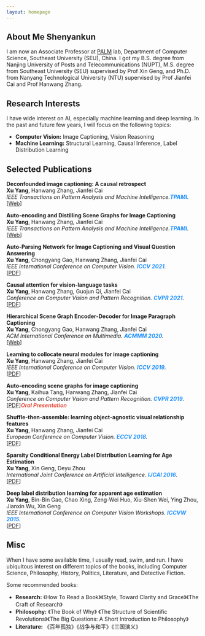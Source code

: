 ```yaml
---
layout: homepage
---
```


## About Me Shenyankun

I am now an Associate Professor at [PALM](http://palm.seu.edu.cn/home.html) lab, Department of Computer Science, Southeast University (SEU), China. I got my B.S. degree from Nanjing University of Posts and Telecommunications (NUPT), M.S. degree from Southeast University (SEU) supervised by Prof Xin Geng, and Ph.D. from Nanyang Technological University (NTU) supervised by Prof Jianfei Cai and Prof Hanwang Zhang. 

## Research Interests

I have wide interest on AI, especially machine learning and deep learning. In the past and future few years, I will focus on the following topics:

- **Computer Vision:** Image Captioning, Vision Reasoning
- **Machine Learning:** Structural Learning, Causal Inference, Label Distribution Learning

## Selected Publications

[comment]: <> (TPAMI)

<div class="paper">
<p><strong>Deconfounded image captioning: A causal retrospect</strong>
<br />
<strong>Xu Yang</strong>, Hanwang Zhang, Jianfei Cai
<br />
<em>IEEE Transactions on Pattern Analysis and Machine Intelligence.<strong><i style="color:#1e90ff">TPAMI</i></strong>.</em>
<br /> 
   [<a href="https://ieeexplore.ieee.org/abstract/document/9583890/">Web</a>]
<br/>
</p>
</div>

[comment]: <> (TPAMI)

<div class="paper">
<p><strong>Auto-encoding and Distilling Scene Graphs for Image Captioning</strong>
<br />
<strong>Xu Yang</strong>, Hanwang Zhang, Jianfei Cai
<br />
<em>IEEE Transactions on Pattern Analysis and Machine Intelligence.<strong><i style="color:#1e90ff">TPAMI</i></strong>.</em>
<br /> 
   [<a href="https://ieeexplore.ieee.org/document/9279262">Web</a>]
<br/>
</p>
</div>

[comment]: <> (iccv2021.)

<div class="paper">
<p><strong>Auto-Parsing Network for Image Captioning and Visual Question Answering</strong>
<br />
<strong>Xu Yang</strong>, Chongyang Gao, Hanwang Zhang, Jianfei Cai

<br />
<em>IEEE International Conference on Computer Vision. <strong><i style="color:#1e90ff">ICCV 2021</i></strong>.</em>
<br /> 
   [<a href="https://openaccess.thecvf.com/content/ICCV2021/papers/Yang_Auto-Parsing_Network_for_Image_Captioning_and_Visual_Question_Answering_ICCV_2021_paper.pdf">PDF</a>]
<br/>
</p>
</div>

[comment]: <> (cvpr2021.)

<div class="paper">
<p><strong>Causal attention for vision-language tasks</strong>
<br />
<strong>Xu Yang</strong>, Hanwang Zhang, Guojun Qi, Jianfei Cai

<br />
<em>Conference on Computer Vision and Pattern Recognition. <strong><i style="color:#1e90ff">CVPR 2021</i></strong>.</em>
<br /> 
   [<a href="https://openaccess.thecvf.com/content/CVPR2021/papers/Yang_Causal_Attention_for_Vision-Language_Tasks_CVPR_2021_paper.pdf">PDF</a>]
<br/>
</p>
</div>

[comment]: <> (ACMMM.)

<div class="paper">
<p><strong>Hierarchical Scene Graph Encoder-Decoder for Image Paragraph Captioning</strong>
<br />
<strong>Xu Yang</strong>, Chongyang Gao, Hanwang Zhang, Jianfei Cai

<br />
<em>ACM International Conference on Multimedia. <strong><i style="color:#1e90ff">ACMMM 2020</i></strong>.</em>
<br /> 
   [<a href="https://dl.acm.org/doi/abs/10.1145/3394171.3413859">Web</a>]
<br/>
</p>
</div>

[comment]: <> (iccv2019.)

<div class="paper">
<p><strong>Learning to collocate neural modules for image captioning</strong>
<br />
<strong>Xu Yang</strong>, Hanwang Zhang, Jianfei Cai

<br />
<em>IEEE International Conference on Computer Vision. <strong><i style="color:#1e90ff">ICCV 2019</i></strong>.</em>
<br /> 
   [<a href="https://openaccess.thecvf.com/content_ICCV_2019/papers/Yang_Learning_to_Collocate_Neural_Modules_for_Image_Captioning_ICCV_2019_paper.pdf">PDF</a>]
<br/>
</p>
</div>

[comment]: <> (cvpr2019.)

<div class="paper">
<p><strong>Auto-encoding scene graphs for image captioning</strong>
<br />
<strong>Xu Yang</strong>, Kaihua Tang, Hanwang Zhang, Jianfei Cai

<br />
<em>Conference on Computer Vision and Pattern Recognition. <strong><i style="color:#1e90ff">CVPR 2019</i></strong>.</em>
<br /> 
   [<a href="https://openaccess.thecvf.com/content_CVPR_2019/papers/Yang_Auto-Encoding_Scene_Graphs_for_Image_Captioning_CVPR_2019_paper.pdf">PDF</a>]<strong><i style="color:#e74d3c">Oral Presentation</i></strong>
<br/>
</p>
</div>

[comment]: <> (ECCV2018.)

<div class="paper">
<p><strong>Shuffle-then-assemble: learning object-agnostic visual relationship features</strong>
<br />
<strong>Xu Yang</strong>, Hanwang Zhang, Jianfei Cai

<br />
<em>European Conference on Computer Vision. <strong><i style="color:#1e90ff">ECCV 2018</i></strong>.</em>
<br /> 
   [<a href="https://openaccess.thecvf.com/content_ECCV_2018/papers/XU_YANG_Shuffle-Then-Assemble_Learning_Object-Agnostic_ECCV_2018_paper.pdf">PDF</a>]
<br/>
</p>
</div>

[comment]: <> (IJCAI2016.)

<div class="paper">
<p><strong>Sparsity Conditional Energy Label Distribution Learning for Age Estimation</strong>
<br />
<strong>Xu Yang</strong>, Xin Geng, Deyu Zhou

<br />
<em>International Joint Conference on Artificial Intelligence. <strong><i style="color:#1e90ff">IJCAI 2016</i></strong>.</em>
<br /> 
   [<a href="https://www.ijcai.org/Proceedings/16/Papers/322.pdf.pdf">PDF</a>]
<br/>
</p>
</div>

[comment]: <> (ICCVW2015.)

<div class="paper">
<p><strong>Deep label distribution learning for apparent age estimation</strong>
<br />
<strong>Xu Yang</strong>, Bin-Bin Gao, Chao Xing, Zeng-Wei Huo, Xiu-Shen Wei, Ying Zhou, Jianxin Wu, Xin Geng

<br />
<em>IEEE International Conference on Computer Vision Workshops. <strong><i style="color:#1e90ff">ICCVW 2015</i></strong>.</em>
<br /> 
   [<a href="https://www.cv-foundation.org/openaccess/content_iccv_2015_workshops/w11/papers/Yang_Deep_Label_Distribution_ICCV_2015_paper.pdf">PDF</a>]
<br/>
</p>
</div>

## Misc

When I have some available time, I usually read, swim, and run. I have ubiquitous interest on different topics of the books, including Computer Science, Philosophy, History, Politics, Literature, and Detective Fiction.

Some recommended books:

- **Research:** 《How To Read a Book》《Style, Toward Clarity and Grace》《The Craft of Research》
- **Philosophy:** 《The Book of Why》 《The Structure of Scientific Revolutions》《The Big Questions: A Short Introduction to Philosophy》
- **Literature:** 《百年孤独》《战争与和平》《三国演义》

